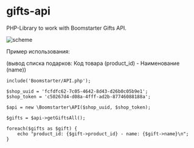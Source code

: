 gifts-api
=========

PHP-Library to work with Boomstarter Gifts API.

![scheme](https://raw2.github.com/boomstarterru/gifts-api/master/doc/scheme.jpg)


Пример использования:

(вывод списка подарков: Код товара (product_id) - Наименование (name))

    include('Boomstarter/API.php');

    $shop_uuid = 'fcfdfc62-7c05-4642-8d43-d26b0c05b9e1';
    $shop_token = 'c50267d4-d08a-4fff-ad2b-87746088188a';
    
    $api = new \Boomstarter\API($shop_uuid, $shop_token);
    
    $gifts = $api->getGiftsAll();
    
    foreach($gifts as $gift) {
        echo "product_id: {$gift->product_id} - name: {$gift->name}\n";
    }
